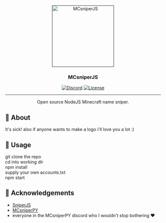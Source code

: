 <p align="center">
  <a href="" rel="noopener">
 <img width=200px height=200px src="https://i.imgur.com/pNjrRq7.png" alt="MCsniperJS"></a>
</p>

<h3 align="center">MCsniperJS</h3>

<div align="center">

[![Discord](https://img.shields.io/discord/801854271410274357?color=%2370a1d2&label=Discord&logo=discord&logoColor=white)](https://discord.gg/gsbJRuM4Aa)
[![License](https://img.shields.io/badge/license-MIT-blue.svg)](/LICENSE)


</div>

---

<p align="center"> Open source NodeJS Minecraft name sniper.
    <br> 
</p>



## 🧐 About <a name = "about"></a>

It's sick! also if anyone wants to make a logo i'll love you a lot :)

## 🏁 Usage <a name = "usage"></a>

git clone the repo  
cd into working dir  
npm install  
supply your own accounts.txt  
npm start  

## 🎉 Acknowledgements <a name = "acknowledgement"></a>

- [SniperJS](https://github.com/Discenz/SnipeJS)
- [MCsniperPY](https://github.com/MCsniperPY/MCsniperPY)
- everyone in the MCsniperPY discord who I wouldn't stop bothering ❤️
